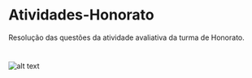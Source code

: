 # Atividades-Honorato
Resolução das questões da atividade avaliativa da turma de Honorato.
#
![alt text](http://static.tumblr.com/ehjldjd/u3Aowe5t9/0001.jpg)

